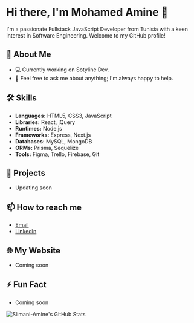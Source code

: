 # Hi there, I'm Mohamed Amine 👋

I'm a passionate Fullstack JavaScript Developer from Tunisia with a keen interest in Software Engineering. Welcome to my GitHub profile!

## 🚀 About Me
- 💻 Currently working on Sotyline Dev.
- 💬 Feel free to ask me about anything; I'm always happy to help.

## 🛠️ Skills
- **Languages:** HTML5, CSS3, JavaScript
- **Libraries:** React, jQuery
- **Runtimes:** Node.js
- **Frameworks:** Express, Next.js
- **Databases:** MySQL, MongoDB
- **ORMs:** Prisma, Sequelize
- **Tools:** Figma, Trello, Firebase, Git

## 🔭 Projects
- Updating soon

## 📫 How to reach me
- [Email](mailto:slimaniamin76@gmail.com)
- [LinkedIn](https://www.linkedin.com/in/med-amine-slimani-🚀🚀-b76756240/)

## 🌐 My Website
- Coming soon

## ⚡ Fun Fact
- Coming soon

![Slimani-Amine's GitHub Stats](https://github-readme-stats.vercel.app/api?username=slimani-amine&show_icons=true)
